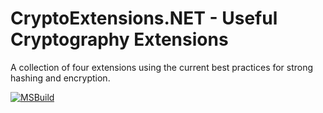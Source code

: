 # CryptoExtensions.NET - Useful Cryptography Extensions
A collection of four extensions using the current best practices for strong hashing and encryption.

[![MSBuild](https://github.com/jscarle/CryptoExtensions.NET/actions/workflows/msbuild.yml/badge.svg)](https://github.com/jscarle/CryptoExtensions.NET/actions/workflows/msbuild.yml)
